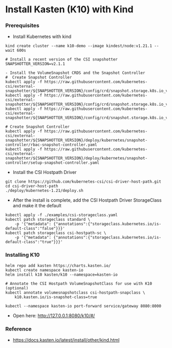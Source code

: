 # Install Kasten (K10) with Kind

### Prerequisites

- Install Kubernetes with kind

```shell
kind create cluster --name k10-demo --image kindest/node:v1.21.1 --wait 600s
```

```shell
# Install a recent version of the CSI snapshotter
SNAPSHOTTER_VERSION=v2.1.1

- Install the VolumeSnapshot CRDS and the Snapshot Controller
#  Create Snapshot Controller
kubectl apply -f https://raw.githubusercontent.com/kubernetes-csi/external-snapshotter/${SNAPSHOTTER_VERSION}/config/crd/snapshot.storage.k8s.io_volumesnapshotclasses.yaml
kubectl apply -f https://raw.githubusercontent.com/kubernetes-csi/external-snapshotter/${SNAPSHOTTER_VERSION}/config/crd/snapshot.storage.k8s.io_volumesnapshotcontents.yaml
kubectl apply -f https://raw.githubusercontent.com/kubernetes-csi/external-snapshotter/${SNAPSHOTTER_VERSION}/config/crd/snapshot.storage.k8s.io_volumesnapshots.yaml

# Create Snapshot Controller
kubectl apply -f https://raw.githubusercontent.com/kubernetes-csi/external-snapshotter/${SNAPSHOTTER_VERSION}/deploy/kubernetes/snapshot-controller/rbac-snapshot-controller.yaml
kubectl apply -f https://raw.githubusercontent.com/kubernetes-csi/external-snapshotter/${SNAPSHOTTER_VERSION}/deploy/kubernetes/snapshot-controller/setup-snapshot-controller.yaml
```

- Install the CSI Hostpath Driver

```shell
git clone https://github.com/kubernetes-csi/csi-driver-host-path.git
cd csi-driver-host-path
./deploy/kubernetes-1.21/deploy.sh
```

- After the install is complete, add the CSI Hostpath Driver StorageClass and make it the default

```shell
kubectl apply -f ./examples/csi-storageclass.yaml
kubectl patch storageclass standard \
    -p '{"metadata": {"annotations":{"storageclass.kubernetes.io/is-default-class":"false"}}}'
kubectl patch storageclass csi-hostpath-sc \
    -p '{"metadata": {"annotations":{"storageclass.kubernetes.io/is-default-class":"true"}}}'
```

### Installing K10

```shell
helm repo add kasten https://charts.kasten.io/
kubectl create namespace kasten-io
helm install k10 kasten/k10 --namespace=kasten-io

# Annotate the CSI Hostpath VolumeSnapshotClass for use with K10 (optional)
kubectl annotate volumesnapshotclass csi-hostpath-snapclass \
    k10.kasten.io/is-snapshot-class=true
```

```shell
kubectl --namespace kasten-io port-forward service/gateway 8080:8000
```

- Open here: http://127.0.0.1:8080/k10/#/

### Reference

- https://docs.kasten.io/latest/install/other/kind.html

